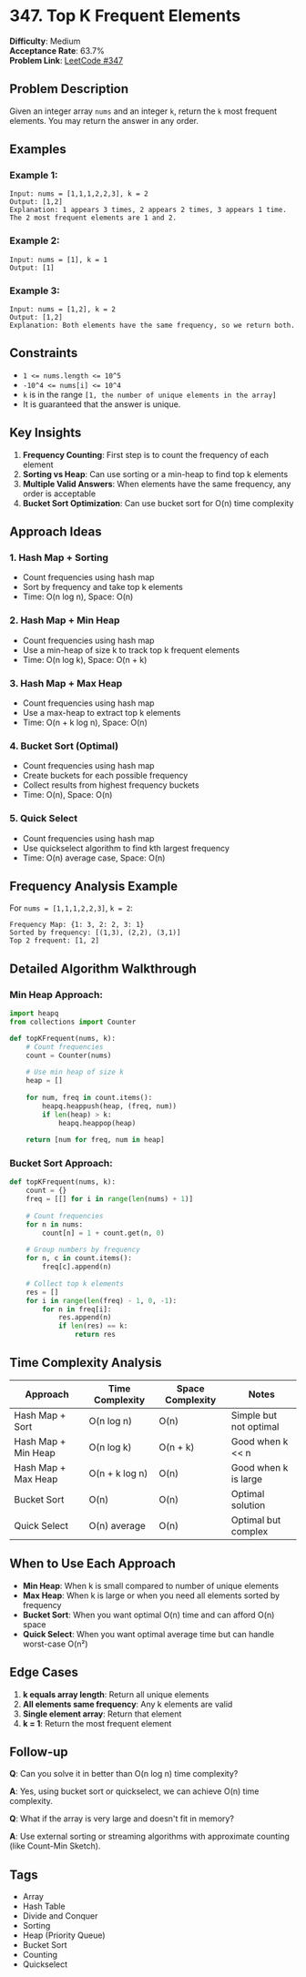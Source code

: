 # 347. Top K Frequent Elements

**Difficulty**: Medium  
**Acceptance Rate**: 63.7%  
**Problem Link**: [LeetCode #347](https://leetcode.com/problems/top-k-frequent-elements/)

## Problem Description

Given an integer array `nums` and an integer `k`, return the `k` most frequent elements. You may return the answer in any order.

## Examples

### Example 1:
```
Input: nums = [1,1,1,2,2,3], k = 2
Output: [1,2]
Explanation: 1 appears 3 times, 2 appears 2 times, 3 appears 1 time.
The 2 most frequent elements are 1 and 2.
```

### Example 2:
```
Input: nums = [1], k = 1
Output: [1]
```

### Example 3:
```
Input: nums = [1,2], k = 2
Output: [1,2]
Explanation: Both elements have the same frequency, so we return both.
```

## Constraints

- `1 <= nums.length <= 10^5`
- `-10^4 <= nums[i] <= 10^4`
- `k` is in the range `[1, the number of unique elements in the array]`
- It is guaranteed that the answer is unique.

## Key Insights

1. **Frequency Counting**: First step is to count the frequency of each element
2. **Sorting vs Heap**: Can use sorting or a min-heap to find top k elements
3. **Multiple Valid Answers**: When elements have the same frequency, any order is acceptable
4. **Bucket Sort Optimization**: Can use bucket sort for O(n) time complexity

## Approach Ideas

### 1. Hash Map + Sorting
- Count frequencies using hash map
- Sort by frequency and take top k elements
- Time: O(n log n), Space: O(n)

### 2. Hash Map + Min Heap
- Count frequencies using hash map
- Use a min-heap of size k to track top k frequent elements
- Time: O(n log k), Space: O(n + k)

### 3. Hash Map + Max Heap
- Count frequencies using hash map  
- Use a max-heap to extract top k elements
- Time: O(n + k log n), Space: O(n)

### 4. Bucket Sort (Optimal)
- Count frequencies using hash map
- Create buckets for each possible frequency
- Collect results from highest frequency buckets
- Time: O(n), Space: O(n)

### 5. Quick Select
- Count frequencies using hash map
- Use quickselect algorithm to find kth largest frequency
- Time: O(n) average case, Space: O(n)

## Frequency Analysis Example

For `nums = [1,1,1,2,2,3]`, `k = 2`:

```
Frequency Map: {1: 3, 2: 2, 3: 1}
Sorted by frequency: [(1,3), (2,2), (3,1)]
Top 2 frequent: [1, 2]
```

## Detailed Algorithm Walkthrough

### Min Heap Approach:
```python
import heapq
from collections import Counter

def topKFrequent(nums, k):
    # Count frequencies
    count = Counter(nums)
    
    # Use min heap of size k
    heap = []
    
    for num, freq in count.items():
        heapq.heappush(heap, (freq, num))
        if len(heap) > k:
            heapq.heappop(heap)
    
    return [num for freq, num in heap]
```

### Bucket Sort Approach:
```python
def topKFrequent(nums, k):
    count = {}
    freq = [[] for i in range(len(nums) + 1)]
    
    # Count frequencies
    for n in nums:
        count[n] = 1 + count.get(n, 0)
    
    # Group numbers by frequency
    for n, c in count.items():
        freq[c].append(n)
    
    # Collect top k elements
    res = []
    for i in range(len(freq) - 1, 0, -1):
        for n in freq[i]:
            res.append(n)
            if len(res) == k:
                return res
```

## Time Complexity Analysis

| Approach | Time Complexity | Space Complexity | Notes |
|----------|----------------|------------------|-------|
| Hash Map + Sort | O(n log n) | O(n) | Simple but not optimal |
| Hash Map + Min Heap | O(n log k) | O(n + k) | Good when k << n |
| Hash Map + Max Heap | O(n + k log n) | O(n) | Good when k is large |
| Bucket Sort | O(n) | O(n) | Optimal solution |
| Quick Select | O(n) average | O(n) | Optimal but complex |

## When to Use Each Approach

- **Min Heap**: When k is small compared to number of unique elements
- **Max Heap**: When k is large or when you need all elements sorted by frequency
- **Bucket Sort**: When you want optimal O(n) time and can afford O(n) space
- **Quick Select**: When you want optimal average time but can handle worst-case O(n²)

## Edge Cases

1. **k equals array length**: Return all unique elements
2. **All elements same frequency**: Any k elements are valid
3. **Single element array**: Return that element
4. **k = 1**: Return the most frequent element

## Follow-up

**Q**: Can you solve it in better than O(n log n) time complexity?

**A**: Yes, using bucket sort or quickselect, we can achieve O(n) time complexity.

**Q**: What if the array is very large and doesn't fit in memory?

**A**: Use external sorting or streaming algorithms with approximate counting (like Count-Min Sketch).

## Tags
- Array
- Hash Table
- Divide and Conquer
- Sorting
- Heap (Priority Queue)
- Bucket Sort
- Counting
- Quickselect